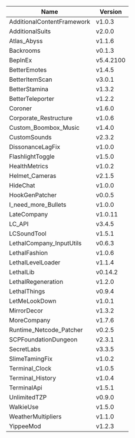 | Name                       | Version   |
| -------------------------- | --------- |
| AdditionalContentFramework | v1.0.3    |
| AdditionalSuits            | v2.0.0    |
| Atlas_Abyss                | v1.1.6    |
| Backrooms                  | v0.1.3    |
| BepInEx                    | v5.4.2100 |
| BetterEmotes               | v1.4.5    |
| BetterItemScan             | v3.0.1    |
| BetterStamina              | v1.3.2    |
| BetterTeleporter           | v1.2.2    |
| Coroner                    | v1.6.0    |
| Corporate_Restructure      | v1.0.6    |
| Custom_Boombox_Music       | v1.4.0    |
| CustomSounds               | v2.3.2    |
| DissonanceLagFix           | v1.0.0    |
| FlashlightToggle           | v1.5.0    |
| HealthMetrics              | v1.0.2    |
| Helmet_Cameras             | v2.1.5    |
| HideChat                   | v1.0.0    |
| HookGenPatcher             | v0.0.5    |
| I_need_more_Bullets        | v1.0.0    |
| LateCompany                | v1.0.11   |
| LC_API                     | v3.4.5    |
| LCSoundTool                | v1.5.1    |
| LethalCompany_InputUtils   | v0.6.3    |
| LethalFashion              | v1.0.6    |
| LethalLevelLoader          | v1.1.4    |
| LethalLib                  | v0.14.2   |
| LethalRegeneration         | v1.2.0    |
| LethalThings               | v0.9.4    |
| LetMeLookDown              | v1.0.1    |
| MirrorDecor                | v1.3.2    |
| MoreCompany                | v1.7.6    |
| Runtime_Netcode_Patcher    | v0.2.5    |
| SCPFoundationDungeon       | v2.3.1    |
| SecretLabs                 | v3.3.5    |
| SlimeTamingFix             | v1.0.2    |
| Terminal_Clock             | v1.0.5    |
| Terminal_History           | v1.0.4    |
| TerminalApi                | v1.5.1    |
| UnlimitedTZP               | v0.9.0    |
| WalkieUse                  | v1.5.0    |
| WeatherMultipliers         | v1.1.0    |
| YippeeMod                  | v1.2.3    |

